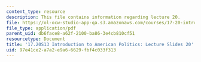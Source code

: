 ```yaml
---
content_type: resource
description: This file contains information regarding lecture 20.
file: https://ol-ocw-studio-app-qa.s3.amazonaws.com/courses/17-20-introduction-to-american-politics-spring-2013/97e41ce2a7a2e9a66629fbf4c033f313_MIT17_20S13_Lecture20.pdf
file_type: application/pdf
parent_uid: db6face8-a62f-2100-ba86-3e4cb810cf51
resourcetype: Document
title: '17.20S13 Introduction to American Politics: Lecture Slides 20'
uid: 97e41ce2-a7a2-e9a6-6629-fbf4c033f313
---
```

